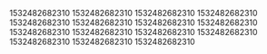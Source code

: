 1532482682310
1532482682310
1532482682310
1532482682310
1532482682310
1532482682310
1532482682310
1532482682310
1532482682310
1532482682310
1532482682310
1532482682310
1532482682310
1532482682310
1532482682310